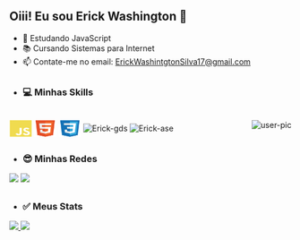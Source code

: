 ## Oiii! Eu sou Erick Washington 💚

- 🌱 Estudando JavaScript
- 📚 Cursando Sistemas para Internet
- 📫 Contate-me no email: ErickWashintgtonSilva17@gmail.com
##
- ### 💻 Minhas Skills 


<div style="display: inline_block"><br>
  <img align="center" alt="Erick-Js" height="30" width="40" src="https://raw.githubusercontent.com/devicons/devicon/master/icons/javascript/javascript-plain.svg">
  <img align="center" alt="Erick-HTML" height="30" width="40" src="https://raw.githubusercontent.com/devicons/devicon/master/icons/html5/html5-original.svg">
  <img align="center" alt="Erick-CSS" height="30" width="40" src="https://raw.githubusercontent.com/devicons/devicon/master/icons/css3/css3-original.svg">
  <img align="center" alt="Erick-gds" height="40" width="40" src="https://upload.wikimedia.org/wikipedia/commons/thumb/6/6a/Godot_icon.svg/1024px-Godot_icon.svg.png">
  <img align="center" alt="Erick-ase" height="40" width="40" src="https://upload.wikimedia.org/wikipedia/en/b/be/Aseprite_logo_128.png">
  <img align="right" alt="user-pic" height="150" border-radius:"50px" height="150" src="https://yt3.ggpht.com/c9GXChs7nukmlxRjsaEbO69JAfjO8Xrpt46aLtW7DnEpnG0lE0a_nsQ96ScriNKnAQc_y7ngQgpq=s512-c-fcrop64=1,00000000ffffffff-nd-v1-rwa">
</div>
  
  ##
 - ### 😎 Minhas Redes
 
<div> 
  <a href="https://www.youtube.com/channel/UCvdeiH5njMX5IVonIBUoakA" target="_blank"><img src="https://img.shields.io/badge/YouTube-FF0000?style=for-the-badge&logo=youtube&logoColor=white" target="_blank"></a>
  <a href="https://www.instagram.com/erickuser170/" target="_blank"><img src="https://img.shields.io/badge/-Instagram-%23E4405F?style=for-the-badge&logo=instagram&logoColor=white" target="_blank"></a>
  
  
  
 ##
 - ### ✅ Meus Stats
  
 <div> 
  <a href="[https://github.com/UserErick17](https://github.com/UserErick17)"> 
  <img height="170em" src="https://github-readme-stats.vercel.app/api?username=UserErick17&show_icons=true&theme=tokyonight&include_all_commits=true&count_private=true"/>
  <img height="150em" src="https://github-readme-stats.vercel.app/api/top-langs/?username=UserErick17&layout=compact&langs_count=16&theme=tokyonight"/>
                                                                                                                                                     </div>
  
  

 
